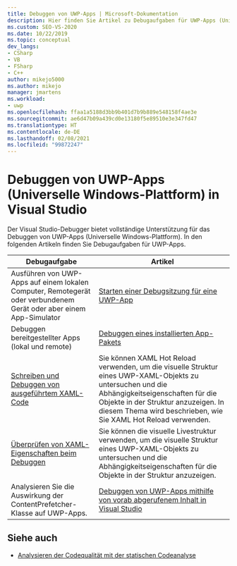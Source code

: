 ```yaml
---
title: Debuggen von UWP-Apps | Microsoft-Dokumentation
description: Hier finden Sie Artikel zu Debugaufgaben für UWP-Apps (Universelle Windows-Plattform) im Visual Studio-Debugger.
ms.custom: SEO-VS-2020
ms.date: 10/22/2019
ms.topic: conceptual
dev_langs:
- CSharp
- VB
- FSharp
- C++
author: mikejo5000
ms.author: mikejo
manager: jmartens
ms.workload:
- uwp
ms.openlocfilehash: ffaa1a5188d3bb9b401d7b9b889e548158f4ae3e
ms.sourcegitcommit: ae6d47b09a439cd0e13180f5e89510e3e347fd47
ms.translationtype: HT
ms.contentlocale: de-DE
ms.lasthandoff: 02/08/2021
ms.locfileid: "99872247"
---
```

# <a name="debug-universal-windows-apps-uwp-in-visual-studio"></a>Debuggen von UWP-Apps (Universelle Windows-Plattform) in Visual Studio

Der Visual Studio-Debugger bietet vollständige Unterstützung für das Debuggen von UWP-Apps (Universelle Windows-Plattform). In den folgenden Artikeln finden Sie Debugaufgaben für UWP-Apps.

|Debugaufgabe|Artikel|
|-|-|
|Ausführen von UWP-Apps auf einem lokalen Computer, Remotegerät oder verbundenem Gerät oder aber einem App-Simulator|[Starten einer Debugsitzung für eine UWP-App](../debugger/start-a-debugging-session-for-a-store-app-in-visual-studio-vb-csharp-cpp-and-xaml.md)|
|Debuggen bereitgestellter Apps (lokal und remote)|[Debuggen eines installierten App-Pakets](../debugger/debug-installed-app-package.md)|
| [Schreiben und Debuggen von ausgeführtem XAML-Code](../xaml-tools/xaml-hot-reload.md) | Sie können XAML Hot Reload verwenden, um die visuelle Struktur eines UWP-XAML-Objekts zu untersuchen und die Abhängigkeitseigenschaften für die Objekte in der Struktur anzuzeigen. In diesem Thema wird beschrieben, wie Sie XAML Hot Reload verwenden. |
| [Überprüfen von XAML-Eigenschaften beim Debuggen](../xaml-tools/xaml-hot-reload.md) | Sie können die visuelle Livestruktur verwenden, um die visuelle Struktur eines UWP-XAML-Objekts zu untersuchen und die Abhängigkeitseigenschaften für die Objekte in der Struktur anzuzeigen. |
|Analysieren Sie die Auswirkung der ContentPrefetcher-Klasse auf UWP-Apps.|[Debuggen von UWP-Apps mithilfe von vorab abgerufenem Inhalt in Visual Studio](../debugger/prefetch-content-for-windows-store-apps.md)|

## <a name="see-also"></a>Siehe auch
- [Analysieren der Codequalität mit der statischen Codeanalyse](../code-quality/code-analysis-for-managed-code-overview.md)
